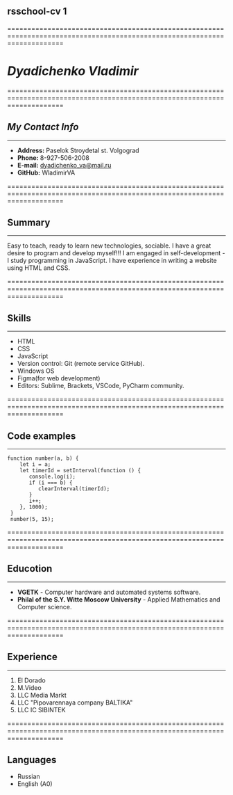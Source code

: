 ## rsschool-cv 1

==========================================================================================================================

# ***Dyadichenko Vladimir***

==========================================================================================================================

## *My Contact Info*
**************************************************************************************************************************
* **Address:** Paselok Stroydetal st. Volgograd 
* **Phone:** 8-927-506-2008
* **E-mail:** dyadichenko_va@mail.ru
* **GitHub:** WladimirVA

==========================================================================================================================

## Summary
**************************************************************************************************************************
Easy to teach, ready to learn new technologies, sociable. I have a great desire to program and develop myself!!!
I am engaged in self-development - I study programming in JavaScript.
I have experience in writing a website using HTML and CSS.

==========================================================================================================================

## Skills
**************************************************************************************************************************
* HTML
* CSS
* JavaScript
* Version control: Git (remote service GitHub).
* Windows OS
* Figma(for web development)
* Editors: Sublime, Brackets, VSCode, PyCharm community.

==========================================================================================================================

## Code examples
**************************************************************************************************************************
```
function number(a, b) {
    let i = a;
    let timerId = setInterval(function () {
       console.log(i);
       if (i === b) {
          clearInterval(timerId);
       }
       i++;
    }, 1000);
 }
 number(5, 15);
```

==========================================================================================================================

## Educotion
**************************************************************************************************************************
* **VGETK** - Computer hardware and automated systems software.
* **Philal of the S.Y. Witte Moscow University** - Applied Mathematics and Computer science.

==========================================================================================================================


## Experience
**************************************************************************************************************************
1. El Dorado
2. M.Video
3. LLC Media Markt 
4. LLC "Pipovarennaya company BALTIKA"
5. LLC IC SIBINTEK
 

==========================================================================================================================

## Languages
* Russian
* English (A0)
